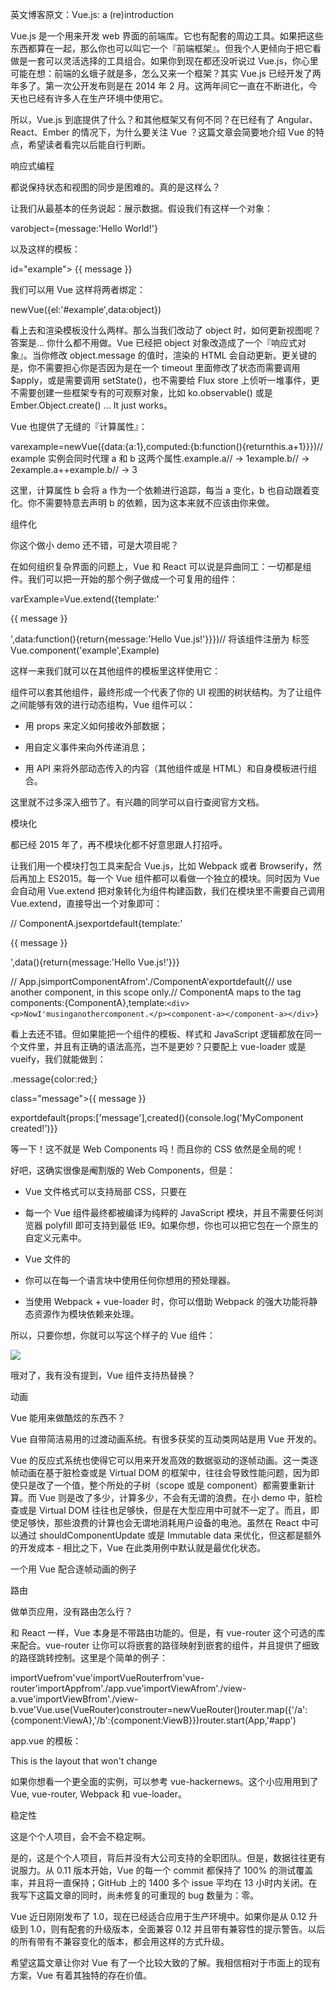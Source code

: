 英文博客原文：Vue.js: a (re)introduction

Vue.js 是一个用来开发 web 界面的前端库。它也有配套的周边工具。如果把这些东西都算在一起，那么你也可以叫它一个『前端框架』。但我个人更倾向于把它看做是一套可以灵活选择的工具组合。如果你到现在都还没听说过 Vue.js，你心里可能在想：前端的幺蛾子就是多，怎么又来一个框架？其实 Vue.js 已经开发了两年多了。第一次公开发布则是在 2014 年 2 月。这两年间它一直在不断进化，今天也已经有许多人在生产环境中使用它。

所以，Vue.js 到底提供了什么？和其他框架又有何不同？在已经有了 Angular、React、Ember 的情况下，为什么要关注 Vue ？这篇文章会简要地介绍 Vue 的特点，希望读者看完以后能自行判断。

响应式编程

都说保持状态和视图的同步是困难的。真的是这样么？

让我们从最基本的任务说起：展示数据。假设我们有这样一个对象：

varobject={message:'Hello World!'}

以及这样的模板：

id="example">  {{ message }}

我们可以用 Vue 这样将两者绑定：

newVue({el:'#example',data:object})

看上去和渲染模板没什么两样。那么当我们改动了 object 时，如何更新视图呢？答案是... 你什么都不用做。Vue 已经把 object 对象改造成了一个『响应式对象』。当你修改 object.message 的值时，渲染的 HTML 会自动更新。更关键的是，你不需要担心你是否因为是在一个 timeout 里面修改了状态而需要调用 $apply，或是需要调用 setState()，也不需要给 Flux store 上侦听一堆事件，更不需要创建一些框架专有的可观察对象，比如 ko.observable() 或是 Ember.Object.create() ... It just works。

Vue 也提供了无缝的『计算属性』：

varexample=newVue({data:{a:1},computed:{b:function(){returnthis.a+1}}})// example 实例会同时代理 a 和 b 这两个属性.example.a// -> 1example.b// -> 2example.a++example.b// -> 3

这里，计算属性 b 会将 a 作为一个依赖进行追踪，每当 a 变化，b 也自动跟着变化。你不需要特意去声明 b 的依赖，因为这本来就不应该由你来做。

组件化

你这个做小 demo 还不错，可是大项目呢？

在如何组织复杂界面的问题上，Vue 和 React 可以说是异曲同工：一切都是组件。我们可以把一开始的那个例子做成一个可复用的组件：

varExample=Vue.extend({template:'

{{ message }}

',data:function(){return{message:'Hello Vue.js!'}}})// 将该组件注册为  标签Vue.component('example',Example)

这样一来我们就可以在其他组件的模板里这样使用它：

组件可以套其他组件，最终形成一个代表了你的 UI 视图的树状结构。为了让组件之间能够有效的进行动态组构，Vue 组件可以：

- 用 props 来定义如何接收外部数据；

- 用自定义事件来向外传递消息；

- 用 API 来将外部动态传入的内容（其他组件或是 HTML）和自身模板进行组合。

这里就不过多深入细节了。有兴趣的同学可以自行查阅官方文档。

模块化

都已经 2015 年了，再不模块化都不好意思跟人打招呼。

让我们用一个模块打包工具来配合 Vue.js，比如 Webpack 或者 Browserify，然后再加上 ES2015。每一个 Vue 组件都可以看做一个独立的模块。同时因为 Vue 会自动用 Vue.extend 把对象转化为组件构建函数，我们在模块里不需要自己调用 Vue.extend，直接导出一个对象即可：

// ComponentA.jsexportdefault{template:'

{{ message }}

',data(){return{message:'Hello Vue.js!'}}}

// App.jsimportComponentAfrom'./ComponentA'exportdefault{// use another component, in this scope only.// ComponentA maps to the tag components:{ComponentA},template:`<div><p>NowI'musinganothercomponent.</p><component-a></component-a></div>`}

看上去还不错。但如果能把一个组件的模板、样式和 JavaScript 逻辑都放在同一个文件里，并且有正确的语法高亮，岂不是更妙？只要配上 vue-loader 或是 vueify，我们就能做到：

.message{color:red;}

class="message">{{ message }}

exportdefault{props:['message'],created(){console.log('MyComponent created!')}}

等一下！这不就是 Web Components 吗！而且你的 CSS 依然是全局的呢！

好吧，这确实很像是阉割版的 Web Components，但是：

- Vue 文件格式可以支持局部 CSS，只要在

- 每一个 Vue 组件最终都被编译为纯粹的 JavaScript 模块，并且不需要任何浏览器 polyfill 即可支持到最低 IE9。如果你想，你也可以把它包在一个原生的自定义元素中。

- Vue 文件的

- 你可以在每一个语言块中使用任何你想用的预处理器。

- 当使用 Webpack + vue-loader 时，你可以借助 Webpack 的强大功能将静态资源作为模块依赖来处理。

所以，只要你想，你就可以写这个样子的 Vue 组件：

![](https://gitee.com/hxc8/images7/raw/master/img/202407190744764.jpg)

哦对了，我有没有提到，Vue 组件支持热替换？

动画

Vue 能用来做酷炫的东西不？

Vue 自带简洁易用的过渡动画系统。有很多获奖的互动类网站是用 Vue 开发的。

Vue 的反应式系统也使得它可以用来开发高效的数据驱动的逐帧动画。这一类逐帧动画在基于脏检查或是 Virtual DOM 的框架中，往往会导致性能问题，因为即使只是改了一个值，整个所处的子树（scope 或是 component）都需要重新计算。而 Vue 则是改了多少，计算多少，不会有无谓的浪费。在小 demo 中，脏检查或是 Virtual DOM 往往也足够快，但是在大型应用中可就不一定了。而且，即使足够快，那些浪费的计算也会无谓地消耗用户设备的电池。虽然在 React 中可以通过 shouldComponentUpdate 或是 Immutable data 来优化，但这都是额外的开发成本 - 相比之下，Vue 在此类用例中默认就是最优化状态。

一个用 Vue 配合逐帧动画的例子

路由

做单页应用，没有路由怎么行？

和 React 一样，Vue 本身是不带路由功能的。但是，有 vue-router 这个可选的库来配合。vue-router 让你可以将嵌套的路径映射到嵌套的组件，并且提供了细致的路径跳转控制。这里是个简单的例子：

importVuefrom'vue'importVueRouterfrom'vue-router'importAppfrom'./app.vue'importViewAfrom'./view-a.vue'importViewBfrom'./view-b.vue'Vue.use(VueRouter)constrouter=newVueRouter()router.map({'/a':{component:ViewA},'/b':{component:ViewB}})router.start(App,'#app')

app.vue 的模板：

This is the layout that won't change

如果你想看一个更全面的实例，可以参考 vue-hackernews。这个小应用用到了 Vue, vue-router, Webpack 和 vue-loader。

稳定性

这是个个人项目，会不会不稳定啊。

是的，这是个个人项目，背后并没有大公司支持的全职团队。但是，数据往往更有说服力。从 0.11 版本开始，Vue 的每一个 commit 都保持了 100% 的测试覆盖率，并且将一直保持；GitHub 上的 1400 多个 issue 平均在 13 小时内关闭。在我写下这篇文章的同时，尚未修复的可重现的 bug 数量为：零。

Vue 近日刚刚发布了 1.0，现在已经适合应用于生产环境中。如果你是从 0.12 升级到 1.0，则有配套的升级版本，全面兼容 0.12 并且带有兼容性的提示警告。以后的所有带有不兼容变化的版本，都会用这样的方式升级。

希望这篇文章让你对 Vue 有了一个比较大致的了解。我相信相对于市面上的现有方案，Vue 有着其独特的存在价值。